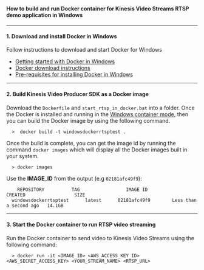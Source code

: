 #### How to build and run Docker container for  Kinesis Video Streams RTSP demo application in Windows

----
#### 1. Download and install Docker in Windows
Follow instructions to download and start Docker for Windows
* [Getting started with Docker in Windows](https://docs.docker.com/docker-for-windows/)
* [Docker download instructions](https://www.docker.com/community-edition#/download)
* [Pre-requisites for installing Docker in Windows](https://docs.docker.com/docker-for-windows/install/)

----
#### 2. Build Kinesis Video Producer SDK as a Docker image
Download the `Dockerfile` and `start_rtsp_in_docker.bat` into a folder.  Once the Docker is installed and running
in the [Windows container mode](https://docs.docker.com/docker-for-windows/install/#switch-between-windows-and-linux-containers), then you can build the Docker image by using the following command.
```
  >  docker build -t windowsdockerrtsptest .
```
Once the build is complete, you can get the image id by running the command `docker images` which will display all the Docker images built in your system.
```
  > docker images
```
Use the **IMAGE_ID** from the output (e.g `02181afc49f9`):
```
    REPOSITORY          TAG                 IMAGE ID            CREATED                  SIZE
  windowsdockerrtsptest      latest      02181afc49f9        Less than a second ago   14.1GB
```

----
#### 3. Start the Docker container to run RTSP video streaming
Run the Docker container to send video to Kinesis Video Streams using the following command:
```
  > docker run -it <IMAGE_ID> <AWS_ACCESS_KEY_ID> <AWS_SECRET_ACCESS_KEY> <YOUR_STREAM_NAME> <RTSP_URL>
```
